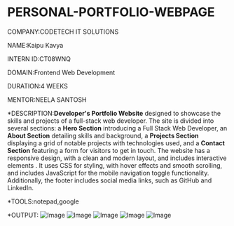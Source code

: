 # PERSONAL-PORTFOLIO-WEBPAGE

COMPANY:CODETECH IT SOLUTIONS

NAME:Kaipu Kavya

INTERN ID:CT08WNQ

DOMAIN:Frontend Web Development

DURATION:4 WEEKS

MENTOR:NEELA SANTOSH

*DESCRIPTION:**Developer's Portfolio Website** designed to showcase the skills and projects of a full-stack web developer. The site is divided into several sections: a **Hero Section** introducing a Full Stack Web Developer, an **About Section** detailing skills and background, a **Projects Section** displaying a grid of  notable projects with technologies used, and a **Contact Section** featuring a form for visitors to get in touch. The website has a responsive design, with a clean and modern layout, and includes interactive elements . It uses CSS for styling, with hover effects and smooth scrolling, and includes JavaScript for the mobile navigation toggle functionality. Additionally, the footer includes social media links, such as GitHub and LinkedIn.

*TOOLS:notepad,google

*OUTPUT:
![Image](https://github.com/user-attachments/assets/5ccb2691-9f6a-4586-b8e5-ddcf5854e994)
![Image](https://github.com/user-attachments/assets/812976ac-93c9-43b1-88be-b53316e5af64)
![Image](https://github.com/user-attachments/assets/2a0cdced-0bf4-4afe-8b9a-7fbc66ef82de)
![Image](https://github.com/user-attachments/assets/678ce436-31eb-4b43-b520-3fae075a36e1)
![Image](https://github.com/user-attachments/assets/e3940832-b2c5-4070-8bf2-27103f051b8a)

